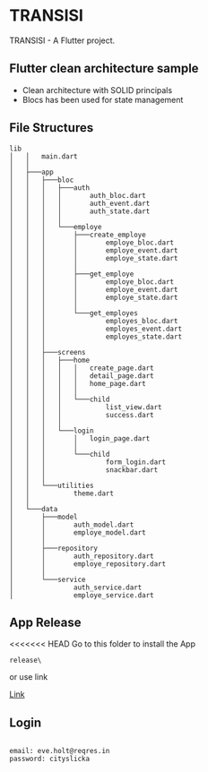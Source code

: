 # TRANSISI

TRANSISI - A Flutter project.

## Flutter clean architecture sample

- Clean architecture with SOLID principals
- Blocs has been used for state management

## File Structures

```
lib
│   │   main.dart
│   │
│   ├───app
│   │   ├───bloc
│   │   │   ├───auth
│   │   │   │       auth_bloc.dart
│   │   │   │       auth_event.dart
│   │   │   │       auth_state.dart
│   │   │   │
│   │   │   └───employe
│   │   │       ├───create_employe
│   │   │       │       employe_bloc.dart
│   │   │       │       employe_event.dart
│   │   │       │       employe_state.dart
│   │   │       │
│   │   │       ├───get_employe
│   │   │       │       employe_bloc.dart
│   │   │       │       employe_event.dart
│   │   │       │       employe_state.dart
│   │   │       │
│   │   │       └───get_employes
│   │   │               employes_bloc.dart
│   │   │               employes_event.dart
│   │   │               employes_state.dart
│   │   │
│   │   ├───screens
│   │   │   ├───home
│   │   │   │   │   create_page.dart
│   │   │   │   │   detail_page.dart
│   │   │   │   │   home_page.dart
│   │   │   │   │
│   │   │   │   └───child
│   │   │   │           list_view.dart
│   │   │   │           success.dart
│   │   │   │
│   │   │   └───login
│   │   │       │   login_page.dart
│   │   │       │
│   │   │       └───child
│   │   │               form_login.dart
│   │   │               snackbar.dart
│   │   │
│   │   └───utilities
│   │           theme.dart
│   │
│   └───data
│       ├───model
│       │       auth_model.dart
│       │       employe_model.dart
│       │
│       ├───repository
│       │       auth_repository.dart
│       │       employe_repository.dart
│       │
│       └───service
│               auth_service.dart
│               employe_service.dart
```

## App Release

<<<<<<< HEAD
Go to this folder to install the App

```
release\
```

or use link

[Link](https://drive.google.com/drive/u/1/folders/1uKPmIyy8iav_OIGcV16nrz0HX9WDgbYs)

## Login

```

email: eve.holt@reqres.in
password: cityslicka

```
